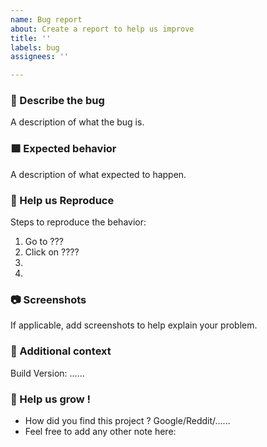 ```yaml
---
name: Bug report
about: Create a report to help us improve
title: ''
labels: bug
assignees: ''

---
```


### 🐜 Describe the bug
A description of what the bug is.

### 🟩 Expected behavior
A description of what expected to happen.

### 🔁 Help us Reproduce
Steps to reproduce the behavior:
1. Go to ???
2. Click on ????
3. 
4. 

### 📷 Screenshots
If applicable, add screenshots to help explain your problem.

### 📝 Additional context
Build Version: ......

### 🎉 Help us grow !
* How did you find this project ? Google/Reddit/......
* Feel free to add any other note here:
